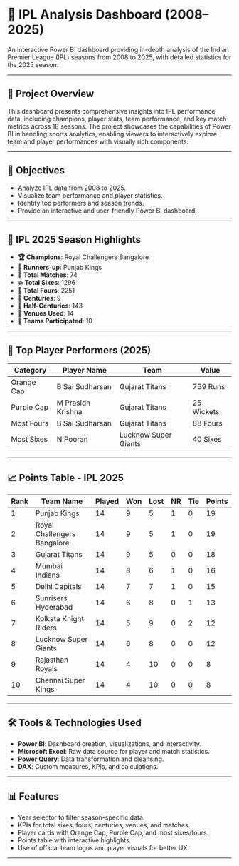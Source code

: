 # 🏏 IPL Analysis Dashboard (2008–2025)

An interactive Power BI dashboard providing in-depth analysis of the Indian Premier League (IPL) seasons from 2008 to 2025, with detailed statistics for the 2025 season.

---

## 📌 Project Overview

This dashboard presents comprehensive insights into IPL performance data, including champions, player stats, team performance, and key match metrics across 18 seasons. The project showcases the capabilities of Power BI in handling sports analytics, enabling viewers to interactively explore team and player performances with visually rich components.

---

## 🎯 Objectives

- Analyze IPL data from 2008 to 2025.
- Visualize team performance and player statistics.
- Identify top performers and season trends.
- Provide an interactive and user-friendly Power BI dashboard.

---

## 📅 IPL 2025 Season Highlights

- **🏆 Champions**: Royal Challengers Bangalore  
- **🥈 Runners-up**: Punjab Kings  
- **🎯 Total Matches**: 74  
- **💥 Total Sixes**: 1296  
- **🔷 Total Fours**: 2251  
- **💯 Centuries**: 9  
- **🧢 Half-Centuries**: 143  
- **📍 Venues Used**: 14  
- **👥 Teams Participated**: 10  

---

## 🧢 Top Player Performers (2025)

| Category        | Player Name         | Team                 | Value   |
|----------------|---------------------|----------------------|---------|
| Orange Cap     | B Sai Sudharsan     | Gujarat Titans       | 759 Runs |
| Purple Cap     | M Prasidh Krishna   | Gujarat Titans       | 25 Wickets |
| Most Fours     | B Sai Sudharsan     | Gujarat Titans       | 88 Fours |
| Most Sixes     | N Pooran            | Lucknow Super Giants | 40 Sixes |

---

## 📈 Points Table - IPL 2025

| Rank | Team Name                   | Played | Won | Lost | NR | Tie | Points |
|------|-----------------------------|--------|-----|------|----|-----|--------|
| 1    | Punjab Kings                | 14     | 9   | 5    | 1  | 0   | 19     |
| 2    | Royal Challengers Bangalore | 14     | 9   | 5    | 1  | 0   | 19     |
| 3    | Gujarat Titans              | 14     | 9   | 5    | 0  | 0   | 18     |
| 4    | Mumbai Indians              | 14     | 8   | 6    | 1  | 0   | 16     |
| 5    | Delhi Capitals              | 14     | 7   | 7    | 1  | 0   | 15     |
| 6    | Sunrisers Hyderabad         | 14     | 6   | 8    | 0  | 1   | 13     |
| 7    | Kolkata Knight Riders       | 14     | 5   | 9    | 0  | 2   | 12     |
| 8    | Lucknow Super Giants        | 14     | 6   | 8    | 0  | 0   | 12     |
| 9    | Rajasthan Royals            | 14     | 4   | 10   | 0  | 0   | 8      |
| 10   | Chennai Super Kings         | 14     | 4   | 10   | 0  | 0   | 8      |

---

## 🛠️ Tools & Technologies Used

- **Power BI**: Dashboard creation, visualizations, and interactivity.
- **Microsoft Excel**: Raw data source for player and match statistics.
- **Power Query**: Data transformation and cleansing.
- **DAX**: Custom measures, KPIs, and calculations.

---

## 📊 Features

- Year selector to filter season-specific data.
- KPIs for total sixes, fours, centuries, venues, and matches.
- Player cards with Orange Cap, Purple Cap, and most sixes/fours.
- Points table with interactive highlights.
- Use of official team logos and player visuals for better UX.

---


